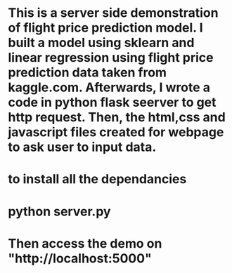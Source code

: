 # This is a server side demonstration of flight price prediction model. I built a model using sklearn and linear regression using flight price prediction data taken from kaggle.com. Afterwards, I wrote a code in python flask seerver to get http request. Then, the html,css and javascript files created for webpage to ask user to input data.  

# to install all the dependancies 
# python server.py

# Then access the demo on "http://localhost:5000"

